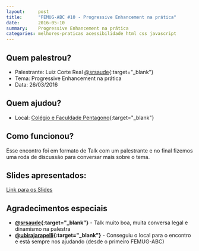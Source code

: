 ```yaml
---
layout:     post
title:      "FEMUG-ABC #10 - Progressive Enhancement na prática"
date:       2016-05-10
summary:    Progressive Enhancement na prática
categories: melhores-praticas acessibilidade html css javascript
---
```


## Quem palestrou?
* Palestrante: Luiz Corte Real [@srsaude](http://twitter.com/srsaude){:target="_blank"}
* Tema:  Progressive Enhancement na prática
* Data: 26/03/2016

## Quem ajudou?
* Local: [Colégio e Faculdade Pentagono](http://www.pentagonoedu.com.br/){:target="_blank"}

## Como funcionou?

Esse encontro foi em formato de Talk com um palestrante e no final fizemos uma roda de discussão para conversar mais sobre o tema.

## Slides apresentados:

[Link para os Slides](https://drive.google.com/file/d/0B86aamPG-SKTeFdCSHpKdElheE0/view?usp=sharing)

## Agradecimentos especiais

- **[@srsaude](https://twitter.com/srsaude){:target="_blank"}**  - Talk muito boa, muita conversa legal e dinamismo na palestra
- **[@ubirajarapelli](https://twitter.com/ubirajarapelli){:target="_blank"}**  - Conseguiu o local para o encontro e está sempre nos ajudando (desde o primeiro FEMUG-ABC)